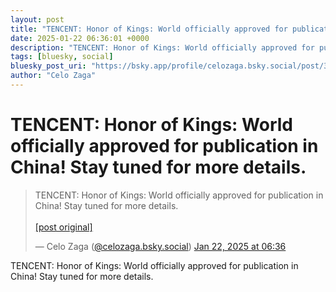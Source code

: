 ```yaml
---
layout: post
title: "TENCENT: Honor of Kings: World officially approved for publication in China! Stay tuned for more details."
date: 2025-01-22 06:36:01 +0000
description: "TENCENT: Honor of Kings: World officially approved for publication in China! Stay tuned for more details."
tags: [bluesky, social]
bluesky_post_uri: "https://bsky.app/profile/celozaga.bsky.social/post/3lgcqs4hqtk2q"
author: "Celo Zaga"
---
```


<h1 class="bluesky-post-title">TENCENT: Honor of Kings: World officially approved for publication in China! Stay tuned for more details.</h1>


<blockquote class="bluesky-embed" data-bluesky-uri="at://did:plc:lmh6rennptq77inaztnovw4b/app.bsky.feed.post/3lgcqs4hqtk2q" data-bluesky-embed-color-mode="system">
<p lang="">TENCENT: Honor of Kings: World officially approved for publication in China! Stay tuned for more details.<br><br><a href="https://bsky.app/profile/celozaga.bsky.social/post/3lgcqs4hqtk2q">[post original]</a></p>
&mdash; Celo Zaga (<a href="https://bsky.app/profile/did:plc:lmh6rennptq77inaztnovw4b">@celozaga.bsky.social</a>) <a href="https://bsky.app/profile/celozaga.bsky.social/post/3lgcqs4hqtk2q">Jan 22, 2025 at 06:36</a>
</blockquote>
<script async src="https://embed.bsky.app/static/embed.js" charset="utf-8"></script>


<p class="bluesky-post-description">TENCENT: Honor of Kings: World officially approved for publication in China! Stay tuned for more details.</p>
